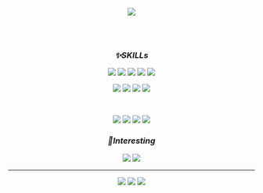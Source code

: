 <p align = "center">
 <img src = "https://capsule-render.vercel.app/api?type=slice&reversal=true&color=gradient&customColorList=30&height=200&section=header&text=YoonGyum&fontSize=70&fontColor=FFFFFF&animation=twinkling "> 
</p>

<br><br>

 ### _**<p align = "center">✨SKILLs</p>**_


<p align="center">
    <img src = "https://img.shields.io/badge/-html-E34F26?style=flat-square&logo=HTML5&logoColor=white"> 
    <img src = "https://img.shields.io/badge/-css-1572B6?style=flat-square&logo=CSS3&logoColor=white">
    <img src = "https://img.shields.io/badge/-javascript-F7DF1E?style=flat-square&logo=Javascript&logoColor=black">
    <img src = "https://img.shields.io/badge/-react-61DAFB?style=flat-square&logo=React&logoColor=black">
    <img src = "https://img.shields.io/badge/-react_native-000020?style=flat-square&logo=Expo&logoColor=white">
</p>


<p align="center">
    <img src = "https://img.shields.io/badge/-python-3776AB?style=flat-square&logo=Python&logoColor=white"> 
    <img src = "https://img.shields.io/badge/-java-007396?style=flat-square&logo=Java&logoColor=white">
    <img src = "https://img.shields.io/badge/-spring_boot-6DB33F?style=flat-square&logo=Springboot&logoColor=white">
    <img src = "https://img.shields.io/badge/-mysql-4479A1?style=flat-square&logo=Mysql&logoColor=white">
</p>

<br>

<p align="center">
    <img src = "https://img.shields.io/badge/-git-F05032?style=flat-square&logo=Git&logoColor=white"> 
    <img src = "https://img.shields.io/badge/-eclipse-2C2255?style=flat-square&logo=Eclipse IDE&logoColor=white">
    <img src = "https://img.shields.io/badge/-inteliJ-000000?style=flat-square&logo=IntelliJ IDEA&logoColor=white">
    <img src = "https://img.shields.io/badge/-vscode-007ACC?style=flat-square&logo=Visual Studio Code&logoColor=white">
</p>


### _**<p align = "center">🎈Interesting</p>**_
<p align="center">
    <img src = "https://img.shields.io/badge/-docker-2496ED?style=flat-square&logo=Docker&logoColor=white"> 
    <img src = "https://img.shields.io/badge/-kubernetes-326CE5?style=flat-square&logo=Kubernetes&logoColor=white">
</p>

---
<p align="center">
  <a href="https://velog.io/@yoongyum" target="_blank"><img src="https://img.shields.io/badge/Velog-20c997?style=flat-square&logo=Velog&logoColor=white"/></a>
  <a href="mailto:imshreg@gmail.com" target="_blank"><img src="https://img.shields.io/badge/Gmail-D71921?style=flat-square&logo=GMail&logoColor=white"/></a>
  <a href="https://github.com/yoongyum" target="_blank"><img src="https://img.shields.io/badge/Github-181717?style=flat-square&logo=GitHub&logoColor=white"/></a>
</p>
